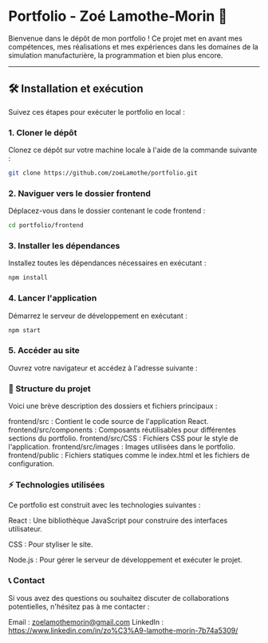 # Portfolio - Zoé Lamothe-Morin 🌟

Bienvenue dans le dépôt de mon portfolio ! Ce projet met en avant mes compétences, mes réalisations et mes expériences dans les domaines de la simulation manufacturière, la programmation et bien plus encore.

---

## 🛠️ Installation et exécution

Suivez ces étapes pour exécuter le portfolio en local :

### 1. Cloner le dépôt
Clonez ce dépôt sur votre machine locale à l'aide de la commande suivante :
```bash
git clone https://github.com/zoeLamothe/portfolio.git
```

### 2. Naviguer vers le dossier frontend
Déplacez-vous dans le dossier contenant le code frontend :
```bash
cd portfolio/frontend
```

### 3. Installer les dépendances
Installez toutes les dépendances nécessaires en exécutant :
```bash
npm install
```

### 4. Lancer l'application
Démarrez le serveur de développement en exécutant :
```bash
npm start
```

### 5. Accéder au site

Ouvrez votre navigateur et accédez à l'adresse suivante :

### 📂 Structure du projet
Voici une brève description des dossiers et fichiers principaux :

frontend/src : Contient le code source de l'application React.
frontend/src/components : Composants réutilisables pour différentes sections du portfolio.
frontend/src/CSS : Fichiers CSS pour le style de l'application.
frontend/src/images : Images utilisées dans le portfolio.
frontend/public : Fichiers statiques comme le index.html et les fichiers de configuration.

### ⚡ Technologies utilisées
Ce portfolio est construit avec les technologies suivantes :

React : Une bibliothèque JavaScript pour construire des interfaces utilisateur.

CSS : Pour styliser le site.

Node.js : Pour gérer le serveur de développement et exécuter le projet.

### 📞 Contact
Si vous avez des questions ou souhaitez discuter de collaborations potentielles, n'hésitez pas à me contacter :

Email : zoelamothemorin@gmail.com
LinkedIn : https://www.linkedin.com/in/zo%C3%A9-lamothe-morin-7b74a5309/
